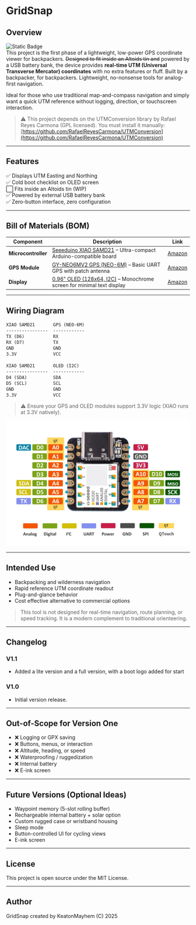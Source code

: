 # GridSnap

## Overview

![Static Badge](https://img.shields.io/badge/version-v1.1-blue)   
This project is the first phase of a lightweight, low-power GPS coordinate viewer for backpackers. ~~Designed to fit inside an Altoids tin and~~ powered by a USB battery bank, the device provides **real-time UTM (Universal Transverse Mercator) coordinates** with no extra features or fluff.    Built by a backpacker, for backpackers. Lightweight, no-nonsense tools for analog-first navigation.

Ideal for those who use traditional map-and-compass navigation and simply want a quick UTM reference without logging, direction, or touchscreen interaction.   

> ⚠️ This project depends on the UTMConversion library by Rafael Reyes Carmona (GPL licensed).
> You must install it manually: [https://github.com/RafaelReyesCarmona/UTMConversion](https://github.com/RafaelReyesCarmona/UTMConversion)

---

## Features

✅ Displays UTM Easting and Northing  
✅ Cold boot checklist on OLED screen  
⬜ Fits inside an Altoids tin (WIP)  
✅ Powered by external USB battery bank  
✅ Zero-button interface, zero configuration  

---

## Bill of Materials (BOM)

| Component | Description | Link |
|----------|-------------|------|
| **Microcontroller** | [Seeeduino XIAO SAMD21](https://www.amazon.com/Seeeduino-Smallest-Microcontroller-Interfaces-Compatible/dp/B08745JBRP?th=1) – Ultra-compact Arduino-compatible board | [Amazon](https://www.amazon.com/Seeeduino-Smallest-Microcontroller-Interfaces-Compatible/dp/B08745JBRP?th=1) |
| **GPS Module** | [GY-NEO6MV2 GPS (NEO-6M)](https://www.amazon.com/GY-NEO6MV2-NEO-6M-Control-Antenna-NEO6MV2/dp/B0B49LB18G/) – Basic UART GPS with patch antenna | [Amazon](https://www.amazon.com/GY-NEO6MV2-NEO-6M-Control-Antenna-NEO6MV2/dp/B0B49LB18G/) |
| **Display** | [0.96" OLED (128x64, I2C)](https://www.amazon.com/Hosyond-Display-Self-Luminous-Compatible-Raspberry/dp/B09T6SJBV5/) – Monochrome screen for minimal text display | [Amazon](https://www.amazon.com/Hosyond-Display-Self-Luminous-Compatible-Raspberry/dp/B09T6SJBV5/) |

---

## Wiring Diagram

```text
XIAO SAMD21       GPS (NEO-6M)
----------------  ------------
TX (D6)           RX
RX (D7)           TX
GND               GND
3.3V              VCC

XIAO SAMD21       OLED (I2C)
----------------  ------------
D4 (SDA)          SDA
D5 (SCL)          SCL
GND               GND
3.3V              VCC
```
> ⚠️ Ensure your GPS and OLED modules support 3.3V logic (XIAO runs at 3.3V natively).

![Seeeduino XIAO Pinout](docs/xiao-pinout.png)

---

## Intended Use
- Backpacking and wilderness navigation
- Rapid reference UTM coordinate readout
- Plug-and-glance behavior
- Cost effective alternative to commercial options 

> This tool is not designed for real-time navigation, route planning, or speed tracking. It is a modern complement to traditional orienteering.

---

## Changelog   

### V1.1
- Added a lite version and a full version, with a boot logo added for start
### V1.0
- Initial version release.

---

## Out-of-Scope for Version One
- ❌ Logging or GPX saving
- ❌ Buttons, menus, or interaction
- ❌ Altitude, heading, or speed
- ❌ Waterproofing / ruggedization
- ❌ Internal battery
- ❌ E-ink screen

---

## Future Versions (Optional Ideas)
- Waypoint memory (5-slot rolling buffer)
- Rechargeable internal battery + solar option
- Custom rugged case or wristband housing
- Sleep mode
- Button-controlled UI for cycling views
- E-ink screen

---

## License
This project is open source under the MIT License.

---

## Author
GridSnap created by KeatonMayhem (C) 2025
